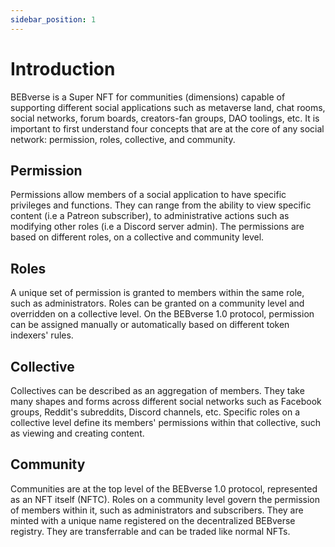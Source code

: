 ```yaml
---
sidebar_position: 1
---
```


# Introduction

BEBverse is a Super NFT for communities (dimensions) capable of supporting different social applications such as metaverse land, chat rooms, social networks, forum boards, creators-fan groups, DAO toolings, etc.
It is important to first understand four concepts that are at the core of any social network: permission, roles, collective, and community.

## Permission

Permissions allow members of a social application to have specific privileges and functions. They can range from the ability to view specific content (i.e a Patreon subscriber), to administrative actions such as modifying other roles (i.e a Discord server admin). The permissions are based on different roles, on a collective and community level.

## Roles

A unique set of permission is granted to members within the same role, such as administrators. Roles can be granted on a community level and overridden on a collective level.
On the BEBverse 1.0 protocol, permission can be assigned manually or automatically based on different token indexers' rules.

## Collective

Collectives can be described as an aggregation of members. They take many shapes and forms across different social networks such as Facebook groups, Reddit's subreddits, Discord channels, etc. Specific roles on a collective level define its members' permissions within that collective, such as viewing and creating content.

## Community

Communities are at the top level of the BEBverse 1.0 protocol, represented as an NFT itself (NFTC). Roles on a community level govern the permission of members within it, such as administrators and subscribers. They are minted with a unique name registered on the decentralized BEBverse registry. They are transferrable and can be traded like normal NFTs.
